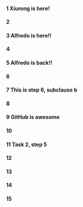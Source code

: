#### 1 Xiurong is here!
#### 2
#### 3 Alfredo is here!!
#### 4
#### 5 Alfredo is back!!
#### 6
#### 7 This is step 6, subclause b
#### 8
#### 9 GitHub is awesome
#### 10
#### 11 Task 2, step 5
#### 12
#### 13
#### 14
#### 15